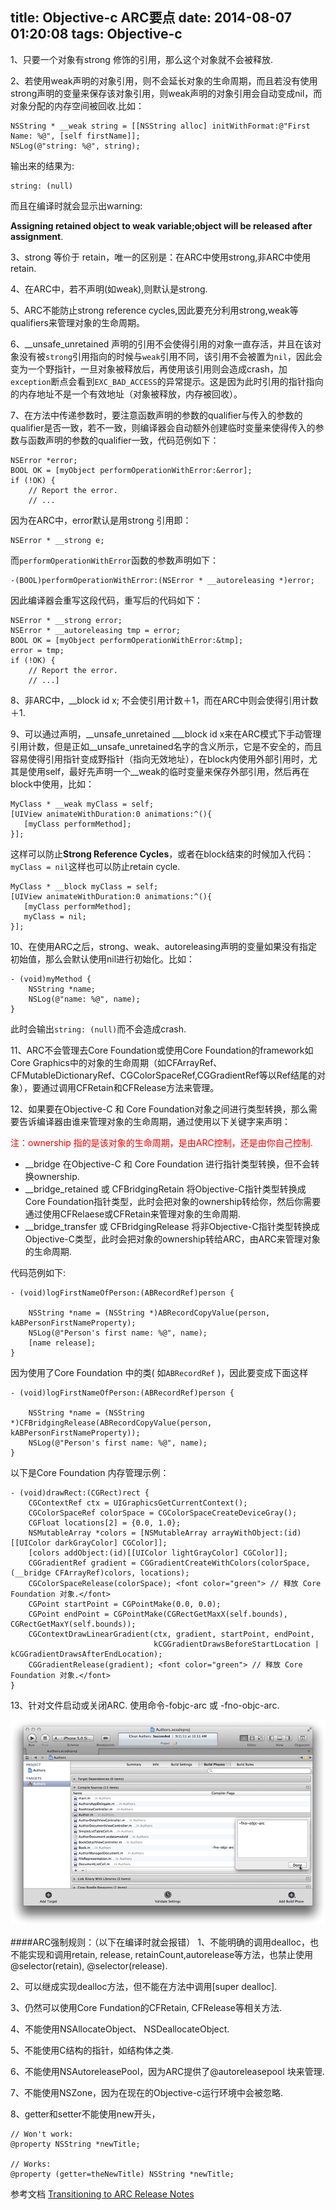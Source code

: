 title: Objective-c ARC要点
date: 2014-08-07 01:20:08
tags: Objective-c
---

1、只要一个对象有strong 修饰的引用，那么这个对象就不会被释放.

2、若使用weak声明的对象引用，则不会延长对象的生命周期，而且若没有使用strong声明的变量来保存该对象引用，则weak声明的对象引用会自动变成nil，而对象分配的内存空间被回收.比如：

```
NSString * __weak string = [[NSString alloc] initWithFormat:@"First Name: %@", [self firstName]];
NSLog(@"string: %@", string);
```

输出来的结果为:

```
string: (null)
```
而且在编译时就会显示出warning:

**Assigning retained object to weak variable;object will be released after assignment**.

3、strong 等价于 retain，唯一的区别是：在ARC中使用strong,非ARC中使用retain.

4、在ARC中，若不声明(如weak),则默认是strong.

5、ARC不能防止strong reference cycles,因此要充分利用strong,weak等qualifiers来管理对象的生命周期。

6、__unsafe_unretained 声明的引用不会使得引用的对象一直存活，并且在该对象没有被`strong`引用指向的时候与`weak`引用不同，该引用不会被置为`nil`，因此会变为一个野指针，一旦对象被释放后，再使用该引用则会造成crash，加`exception`断点会看到`EXC_BAD_ACCESS`的异常提示。这是因为此时引用的指针指向的内存地址不是一个有效地址（对象被释放，内存被回收）。

7、在方法中传递参数时，要注意函数声明的参数的qualifier与传入的参数的qualifier是否一致，若不一致，则编译器会自动额外创建临时变量来使得传入的参数与函数声明的参数的qualifier一致，代码范例如下：

```
NSError *error;
BOOL OK = [myObject performOperationWithError:&error];
if (!OK) {
    // Report the error.
    // ...
```
因为在ARC中，error默认是用strong 引用即：

```
NSError * __strong e;
```

而`performOperationWithError`函数的参数声明如下：

```
-(BOOL)performOperationWithError:(NSError * __autoreleasing *)error;
```
因此编译器会重写这段代码，重写后的代码如下：

```
NSError * __strong error;
NSError * __autoreleasing tmp = error;
BOOL OK = [myObject performOperationWithError:&tmp];
error = tmp;
if (!OK) {
    // Report the error.
    // ...]
```

8、非ARC中，__block id x; 不会使引用计数＋1，而在ARC中则会使得引用计数＋1.

9、可以通过声明，\_\_unsafe\_unretained \__\_block id x来在ARC模式下手动管理引用计数，但是正如\__unsafe_unretained名字的含义所示，它是不安全的，而且容易使得引用指针变成野指针（指向无效地址），在block内使用外部引用时，尤其是使用self，最好先声明一个__weak的临时变量来保存外部引用，然后再在block中使用，比如：

```
MyClass * __weak myClass = self;
[UIView animateWithDuration:0 animations:^(){
   [myClass performMethod];
}];
```
这样可以防止**Strong Reference Cycles**，或者在block结束的时候加入代码：`myClass = nil`这样也可以防止retain cycle.

```
MyClass * __block myClass = self;
[UIView animateWithDuration:0 animations:^(){
   [myClass performMethod];
   myClass = nil;
}];
```

10、在使用ARC之后，strong、weak、autoreleasing声明的变量如果没有指定初始值，那么会默认使用nil进行初始化。比如：

```
- (void)myMethod {
    NSString *name;
    NSLog(@"name: %@", name);
}
```
此时会输出`string: (null)`而不会造成crash.

11、ARC不会管理去Core Foundation或使用Core Foundation的framework如Core Graphics中的对象的生命周期（如CFArrayRef、CFMutableDictionaryRef、CGColorSpaceRef,CGGradientRef等以Ref结尾的对象），要通过调用CFRetain和CFRelease方法来管理。

12、如果要在Objective-C 和 Core Foundation对象之间进行类型转换，那么需要告诉编译器由谁来管理对象的生命周期，通过使用以下关键字来声明：

<font color="red">
注：ownership 指的是该对象的生命周期，是由ARC控制，还是由你自己控制.
</font>

* __bridge 在Objective-C 和 Core Foundation 进行指针类型转换，但不会转换ownership.
* __bridge_retained 或 CFBridgingRetain 将Objective-C指针类型转换成Core Foundation指针类型，此时会把对象的ownership转给你，然后你需要通过使用CFRelaese或CFRetain来管理对象的生命周期.
* __bridge_transfer 或 CFBridgingRelease 将非Objective-C指针类型转换成Objective-C类型，此时会把对象的ownership转给ARC，由ARC来管理对象的生命周期.

代码范例如下:

```
- (void)logFirstNameOfPerson:(ABRecordRef)person {
 
    NSString *name = (NSString *)ABRecordCopyValue(person, kABPersonFirstNameProperty);
    NSLog(@"Person's first name: %@", name);
    [name release];
}
```

因为使用了Core Foundation 中的类( 如`ABRecordRef` )，因此要变成下面这样

```
- (void)logFirstNameOfPerson:(ABRecordRef)person {

    NSString *name = (NSString *)CFBridgingRelease(ABRecordCopyValue(person, kABPersonFirstNameProperty));
    NSLog(@"Person's first name: %@", name);
}
```
以下是Core Foundation 内存管理示例：

```
- (void)drawRect:(CGRect)rect {
    CGContextRef ctx = UIGraphicsGetCurrentContext();
    CGColorSpaceRef colorSpace = CGColorSpaceCreateDeviceGray();
    CGFloat locations[2] = {0.0, 1.0};
    NSMutableArray *colors = [NSMutableArray arrayWithObject:(id)[[UIColor darkGrayColor] CGColor]];
    [colors addObject:(id)[[UIColor lightGrayColor] CGColor]];
    CGGradientRef gradient = CGGradientCreateWithColors(colorSpace, (__bridge CFArrayRef)colors, locations);
    CGColorSpaceRelease(colorSpace); <font color="green"> // 释放 Core Foundation 对象.</font>
    CGPoint startPoint = CGPointMake(0.0, 0.0);
    CGPoint endPoint = CGPointMake(CGRectGetMaxX(self.bounds), CGRectGetMaxY(self.bounds));
    CGContextDrawLinearGradient(ctx, gradient, startPoint, endPoint,
                                kCGGradientDrawsBeforeStartLocation | kCGGradientDrawsAfterEndLocation);
    CGGradientRelease(gradient); <font color="green"> // 释放 Core Foundation 对象.</font>
}
```

13、针对文件启动或关闭ARC.  使用命令-fobjc-arc 或 -fno-objc-arc.

![文件启动或关闭ARC示例图](https://raw.githubusercontent.com/JasonZengJ/Images/master/blog/fno-objc-arc.png)

####ARC强制规则：（以下在编译时就会报错）
1、不能明确的调用dealloc，也不能实现和调用retain, release, retainCount,autorelease等方法，也禁止使用@selector(retain), @selector(release).

2、可以继成实现dealloc方法，但不能在方法中调用[super dealloc].

3、仍然可以使用Core Fundation的CFRetain, CFRelease等相关方法.

4、不能使用NSAllocateObject、 NSDeallocateObject.

5、不能使用C结构的指针，如结构体之类.

6、不能使用NSAutoreleasePool，因为ARC提供了@autoreleasepool 块来管理.

7、不能使用NSZone，因为在现在的Objective-c运行环境中会被忽略.

8、getter和setter不能使用new开头，

```
// Won't work:
@property NSString *newTitle;

// Works:
@property (getter=theNewTitle) NSString *newTitle;
```

参考文档 [Transitioning to ARC Release Notes](https://developer.apple.com/library/mac/releasenotes/ObjectiveC/RN-TransitioningToARC/Introduction/Introduction.html)

